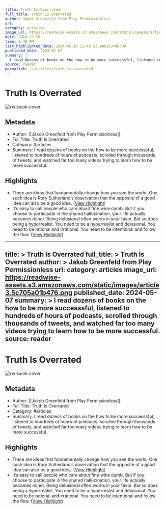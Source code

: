 ```yaml
---
title: Truth Is Overrated
full_title: Truth Is Overrated
author: Jakob Greenfeld from Play Permissionless
url: 
category: articles
image_url: https://readwise-assets.s3.amazonaws.com/static/images/article3.5c705a01b476.png
date: 2024-12-29
time: 6:40 PM
last_highlighted_date: 2024-05-10 11:40:53.980263+00:00
published_date: 2024-05-07
summary: |
  I read dozens of books on the how to be more successsful, listened to hundreds of hours of podcasts, scrolled through thousands of tweets, and watched far too many videos trying to learn how to be more successful.
source: reader
permalink: l/articles/truth-is-overrated
---
```

# Truth Is Overrated

![rw-book-cover](https://readwise-assets.s3.amazonaws.com/static/images/article3.5c705a01b476.png)

## Metadata
- Author: [[Jakob Greenfeld from Play Permissionless]]
- Full Title: Truth Is Overrated
- Category: #articles
- Summary: I read dozens of books on the how to be more successsful, listened to hundreds of hours of podcasts, scrolled through thousands of tweets, and watched far too many videos trying to learn how to be more successful.

## Highlights
- There are ideas that fundamentally change how you see the world.
  One such idea is Rory Sutherland’s observation that the opposite of a good idea can also be a good idea. ([View Highlight](https://read.readwise.io/read/01hxh4t4xb94r66a0yt0bdm5yn))
- It’s easy to call people who care about fine wine dumb.
  But if you choose to participate in the shared hallucination, your life actually becomes richer.
  Being delusional often works in your favor.
  But so does being a hyperrealist.
  You need to be a hyperrealist and delusional.
  You need to be rational and irrational.
  You need to be intentional and follow the flow. ([View Highlight](https://read.readwise.io/read/01hxh4wq0pq4jxrvsb7n2w1cb0))


---
title: >
  Truth Is Overrated
full_title: >
  Truth Is Overrated
author: >
  Jakob Greenfeld from Play Permissionless
url: 
category: articles
image_url: https://readwise-assets.s3.amazonaws.com/static/images/article3.5c705a01b476.png
published_date: 2024-05-07
summary: >
  I read dozens of books on the how to be more successsful, listened to hundreds of hours of podcasts, scrolled through thousands of tweets, and watched far too many videos trying to learn how to be more successful.
source: reader
---
# Truth Is Overrated

![rw-book-cover](https://readwise-assets.s3.amazonaws.com/static/images/article3.5c705a01b476.png)

## Metadata
- Author: [[Jakob Greenfeld from Play Permissionless]]
- Full Title: Truth Is Overrated
- Category: #articles
- Summary: I read dozens of books on the how to be more successsful, listened to hundreds of hours of podcasts, scrolled through thousands of tweets, and watched far too many videos trying to learn how to be more successful.

## Highlights
- There are ideas that fundamentally change how you see the world.
  One such idea is Rory Sutherland’s observation that the opposite of a good idea can also be a good idea. ([View Highlight](https://read.readwise.io/read/01hxh4t4xb94r66a0yt0bdm5yn))
- It’s easy to call people who care about fine wine dumb.
  But if you choose to participate in the shared hallucination, your life actually becomes richer.
  Being delusional often works in your favor.
  But so does being a hyperrealist.
  You need to be a hyperrealist and delusional.
  You need to be rational and irrational.
  You need to be intentional and follow the flow. ([View Highlight](https://read.readwise.io/read/01hxh4wq0pq4jxrvsb7n2w1cb0))


